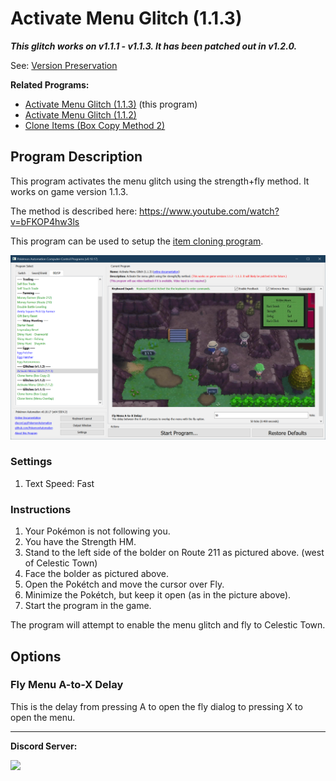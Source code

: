 # Activate Menu Glitch (1.1.3)

***This glitch works on v1.1.1 - v1.1.3. It has been patched out in v1.2.0.***

See: [Version Preservation](VersionPreservation.md)

**Related Programs:**
- [Activate Menu Glitch (1.1.3)](ActivateMenuGlitch-113.md) (this program)
- [Activate Menu Glitch (1.1.2)](ActivateMenuGlitch-Poketch.md)
- [Clone Items (Box Copy Method 2)](CloneItemsBoxCopy2.md)

## Program Description

This program activates the menu glitch using the strength+fly method. It works on game version 1.1.3.

The method is described here: https://www.youtube.com/watch?v=bFKOP4hw3ls

This program can be used to setup the [item cloning program](CloneItemsBoxCopy2.md).

<img src="images/ActivateMenuGlitch-113-1.png">

### Settings

1. Text Speed: Fast

### Instructions

1. Your Pokémon is not following you.
2. You have the Strength HM.
3. Stand to the left side of the bolder on Route 211 as pictured above. (west of Celestic Town)
4. Face the bolder as pictured above.
5. Open the Pokétch and move the cursor over Fly.
6. Minimize the Pokétch, but keep it open (as in the picture above).
7. Start the program in the game.

The program will attempt to enable the menu glitch and fly to Celestic Town.


## Options

### Fly Menu A-to-X Delay

This is the delay from pressing A to open the fly dialog to pressing X to open the menu.

<hr>

**Discord Server:** 

[<img src="https://canary.discordapp.com/api/guilds/695809740428673034/widget.png?style=banner2">](https://discord.gg/cQ4gWxN)
